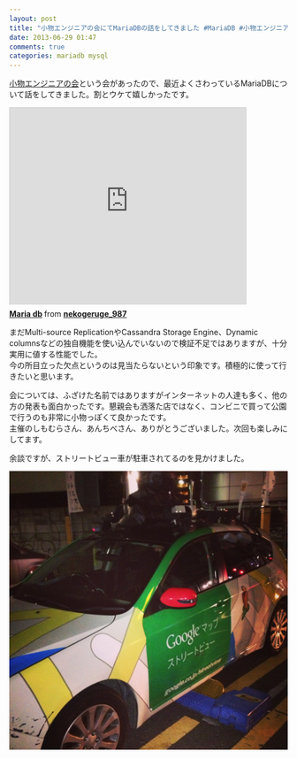 ```yaml
---
layout: post
title: "小物エンジニアの会にてMariaDBの話をしてきました #MariaDB #小物エンジニアの会"
date: 2013-06-29 01:47
comments: true
categories: mariadb mysql
---
```

[小物エンジニアの会](http://atnd.org/events/40593)という会があったので、最近よくさわっているMariaDBについて話をしてきました。割とウケて嬉しかったです。

<iframe src="http://www.slideshare.net/slideshow/embed_code/23616675" width="427" height="356" frameborder="0" marginwidth="0" marginheight="0" scrolling="no" style="border:1px solid #CCC;border-width:1px 1px 0;margin-bottom:5px" allowfullscreen webkitallowfullscreen mozallowfullscreen> </iframe> <div style="margin-bottom:5px"> <strong> <a href="http://www.slideshare.net/nekogeruge_987/maria-db" title="Maria db" target="_blank">Maria db</a> </strong> from <strong><a href="http://www.slideshare.net/nekogeruge_987" target="_blank">nekogeruge_987</a></strong> </div>

まだMulti-source ReplicationやCassandra Storage Engine、Dynamic columnsなどの独自機能を使い込んでいないので検証不足ではありますが、十分実用に値する性能でした。  
今の所目立った欠点というのは見当たらないという印象です。積極的に使って行きたいと思います。  

会については、ふざけた名前ではありますがインターネットの人達も多く、他の方の発表も面白かったです。懇親会も洒落た店ではなく、コンビニで買って公園で行うのも非常に小物っぽくて良かったです。  
主催のしもむらさん、あんちべさん、ありがとうございました。次回も楽しみにしてます。 

余談ですが、ストリートビュー車が駐車されてるのを見かけました。

![street_view_car](/images/street_view_car.jpg)
